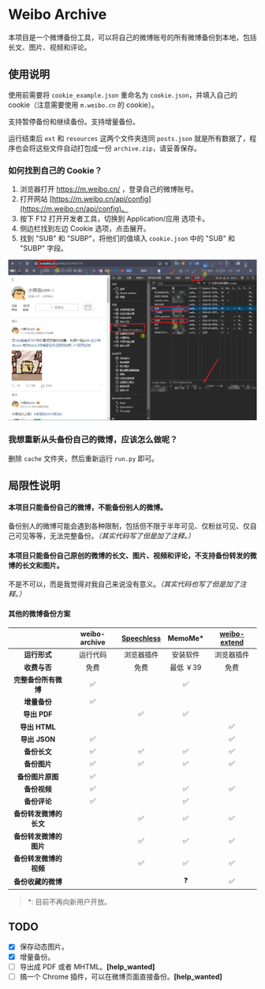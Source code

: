 # Weibo Archive

本项目是一个微博备份工具，可以将自己的微博账号的所有微博备份到本地，包括长文、图片、视频和评论。

## 使用说明

使用前需要将 `cookie_example.json` 重命名为 `cookie.json`，并填入自己的 cookie（注意需要使用 `m.weibo.cn` 的 cookie）。

支持暂停备份和继续备份。支持增量备份。

运行结束后 `ext` 和 `resources` 这两个文件夹连同 `posts.json` 就是所有数据了，程序也会将这些文件自动打包成一份 `archive.zip`，请妥善保存。

### 如何找到自己的 Cookie？

1. 浏览器打开 https://m.weibo.cn/ ，登录自己的微博账号。
2. 打开网站 [https://m.weibo.cn/api/config](https://m.weibo.cn/api/config)。
3. 按下 F12 打开开发者工具，切换到 Application/应用 选项卡。
4. 侧边栏找到左边 Cookie 选项，点击展开。
5. 找到 "SUB" 和 "SUBP"，将他们的值填入 `cookie.json` 中的 "SUB" 和 "SUBP" 字段。

![](doc/step.png)

### 我想重新从头备份自己的微博，应该怎么做呢？

删除 `cache` 文件夹，然后重新运行 `run.py` 即可。

## 局限性说明

#### 本项目只能备份自己的微博，不能备份别人的微博。

备份别人的微博可能会遇到各种限制，包括但不限于半年可见、仅粉丝可见、仅自己可见等等，无法完整备份。*（其实代码写了但是加了注释。）*

#### 本项目只能备份自己原创的微博的长文、图片、视频和评论，不支持备份转发的微博的长文和图片。

不是不可以，而是我觉得对我自己来说没有意义。*（其实代码也写了但是加了注释。）*

#### 其他的微博备份方案

|  | weibo-archive | [Speechless](https://github.com/meterscao/Speechless) | MemoMe\* | [weibo-extend](https://github.com/loo-y/weibo-extend) |
|:---:|:---:|:---:|:---:|:---:|
| **运行形式** | 运行代码 | 浏览器插件 | 安装软件 | 浏览器插件 |
| **收费与否** | 免费 | 免费 | 最低 ￥39 | 免费 |
| **完整备份所有微博** | ✅ |  | ✅ |  |
| **增量备份** | ✅ |  |  |  |
| **导出 PDF** |  | ✅ | ✅ |  |
| **导出 HTML** |  |  |  | ✅ |
| **导出 JSON** | ✅ |  |  | ✅ |
| **备份长文** | ✅ | ✅ | ✅ | ✅ |
| **备份图片** | ✅ | ✅ | ✅ | ✅ |
| **备份图片原图** | ✅ |  |  |  |
| **备份视频** | ✅ |  | ✅ | ✅ |
| **备份评论** | ✅ |  | ✅ |  |
| **备份转发微博的长文** |  | ✅ | ✅ | ✅ |
| **备份转发微博的图片** |  | ✅ | ✅ | ✅ |
| **备份转发微博的视频** |  | ✅ | ✅ | ✅ |
| **备份收藏的微博** |  |  | ❓ | ✅ |

> *: 目前不再向新用户开放。

## TODO

- [x] 保存动态图片。
- [x] 增量备份。
- [ ] 导出成 PDF 或者 MHTML。**[help_wanted]**
- [ ] 搞一个 Chrome 插件，可以在微博页面直接备份。**[help_wanted]**
